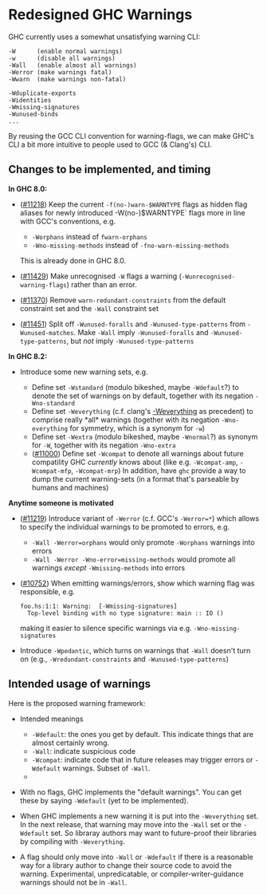 # Redesigned GHC Warnings



GHC currently uses a somewhat unsatisfying warning CLI:


```wiki
-W      (enable normal warnings)
-w      (disable all warnings)
-Wall   (enable almost all warnings)
-Werror (make warnings fatal)
-Wwarn  (make warnings non-fatal)

-Wduplicate-exports
-Widentities
-Wmissing-signatures
-Wunused-binds
...
```


By reusing the GCC CLI convention for warning-flags, we can make GHC's CLI a bit more intuitive to people used to GCC (& Clang's) CLI.


## Changes to be implemented, and timing



**In GHC 8.0:**


- ([\#11218](https://gitlab.staging.haskell.org/ghc/ghc/issues/11218)) Keep the current `-f(no-)warn-$WARNTYPE` flags as hidden flag aliases for newly introduced -W(no-)$WARNTYPE\` flags more in line with GCC's conventions, e.g.

  - `-Worphans` instead of `fwarn-orphans`
  - `-Wno-missing-methods` instead of `-fno-warn-missing-methods`

  This is already done in GHC 8.0.

- ([\#11429](https://gitlab.staging.haskell.org/ghc/ghc/issues/11429)) Make unrecognised `-W` flags a warning (`-Wunrecognised-warning-flags`) rather than an error. 

- ([\#11370](https://gitlab.staging.haskell.org/ghc/ghc/issues/11370)) Remove `warn-redundant-constraints` from the default constraint set and the `-Wall` constraint set

- ([\#11451](https://gitlab.staging.haskell.org/ghc/ghc/issues/11451)) Split off `-Wunused-foralls` and `-Wunused-type-patterns` from `-Wunused-matches`. Make `-Wall` imply `-Wunused-foralls` and `-Wunused-type-patterns`, but *not* imply `-Wunused-type-patterns`


**In GHC 8.2:**


- Introduce some new warning sets, e.g.

  - Define set `-Wstandard` (modulo bikeshed, maybe `-Wdefault`?) to denote the set of warnings on by default, together with its negation `-Wno-standard`
  - Define set `-Weverything` (c.f. clang's [
    -Weverything](http://clang.llvm.org/docs/UsersManual.html#diagnostics-enable-everything) as precedent) to comprise really \*all\* warnings (together with its negation `-Wno-everything` for symmetry, which is a synonym for `-w`)
  - Define set `-Wextra` (modulo bikeshed, maybe `-Wnormal`?) as synonym for `-W`, together with its negation `-Wno-extra`
  - ([\#11000](https://gitlab.staging.haskell.org/ghc/ghc/issues/11000)) Define set `-Wcompat` to denote all warnings about future compatility GHC *currently* knows about (like e.g. `-Wcompat-amp`, `-Wcompat-mfp`, `-Wcompat-mrp`)  In addition, have `ghc` provide a way to dump the current warning-sets (in a format that's parseable by humans and machines)


**Anytime someone is motivated** 


- ([\#11219](https://gitlab.staging.haskell.org/ghc/ghc/issues/11219)) Introduce variant of `-Werror` (c.f. GCC's `-Werror=*`) which allows to specify the individual warnings to be promoted to errors, e.g.

  - `-Wall -Werror=orphans` would only promote `-Worphans` warnings into errors
  - `-Wall -Werror -Wno-error=missing-methods` would promote all warnings *except* `-Wmissing-methods` into errors

- ([\#10752](https://gitlab.staging.haskell.org/ghc/ghc/issues/10752)) When emitting warnings/errors, show which warning flag was responsible,
  e.g.

  ```wiki
  foo.hs:1:1: Warning:  [-Wmissing-signatures]
    Top-level binding with no type signature: main :: IO ()
  ```

  making it easier to silence specific warnings via e.g. `-Wno-missing-signatures`

- Introduce `-Wpedantic`, which turns on warnings that `-Wall` doesn't turn on (e.g., `-Wredundant-constraints` and `-Wunused-type-patterns`)

## Intended usage of warnings



Here is the proposed warning framework:


- Intended meanings

  - `-Wdefault`: the ones you get by default. This indicate things that are almost certainly wrong.
  - `-Wall`: indicate suspicious code
  - `-Wcompat`: indicate code that in future releases may trigger errors or `-Wdefault` warnings.  Subset of `-Wall`.
  - 

- With no flags, GHC implements the "default warnings". You can get these by saying `-Wdefault` (yet to be implemented).

- When GHC implements a new warning it is put into the `-Weverything` set.  In the next release, that warning may move into the `-Wall` set or the `-Wdefault` set.  So libraray authors may want to future-proof their libraries by compiling with `-Weverything`.

- A flag should only move into `-Wall` or `-Wdefault` if there is a reasonable way for a library author to change their source code to avoid the warning. Experimental, unpredicatable, or compiler-writer-guidance warnings should not be in `-Wall`.
